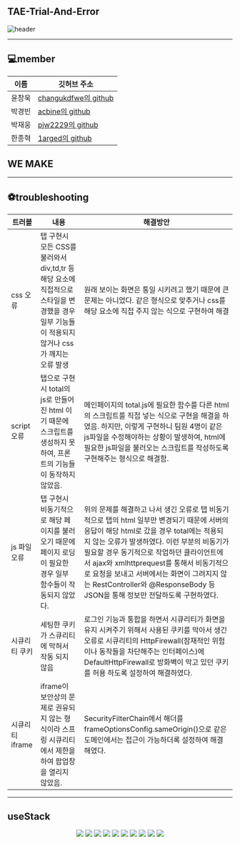 ## TAE-Trial-And-Error 
![header](https://capsule-render.vercel.app/api?type=waving&color=D3E3FD&height=300&section=header&text=TAE-Trial-and-error&fontSize=90)
 
<hr/>

##  💻member

|이름|깃허브 주소|
|---|---|
|윤창욱|[changukdfwe의 github](https://github.com/changukdfwe)|
|박경빈|[acbine의 github](https://github.com/acbine)|
|박재웅|[pjw2229의 github](https://github.com/pjw2229)|
|한종혁|[1arged의 github](https://github.com/1argeD)|

## WE MAKE

<hr/>

## ⚽troubleshooting 
|트러블| 내용 | 해결방안 |
|---|---|---|
|css 오류 |탭 구현시 모든 CSS를 불러와서 div,td,tr 등 해당 요소에 직접적으로 스타일을 변경했을 경우 일부 기능들이 적용되지 않거나 css가 깨지는 오류 발생|원래 보이는 화면은 통일 시키려고 했기 때문에 큰 문제는 아니었다. 같은 형식으로 맞추거나 css를 해당 요소에 직접 주지 않는 식으로 구현하여 해결|
|script 오류|탭으로 구현시 total의 js로 만들어 진 html 이기 때문에 스크립트를 생성하지 못하여, 프론트의 기능들이 동작하지 않았음.|메인페이지의 total.js에 필요한 함수를 다른 html의 스크립트를 직접 넣는 식으로 구현을 해결을 하였음. 하지만, 이렇게 구현하니 팀원 4명이 같은 js파일을 수정해야하는 상황이 발생하여, html에 필요한 js파일을 불러오는 스크립트를 작성하도록 구현해주는 형식으로 해결함.|
|js 파일 오류|탭 구현시 비동기적으로 해당 페이지를 불러오기 때문에 페이지 로딩이 필요한 경우 일부 함수들이 작동되지 않았다.|위의 문제를 해결하고 나서 생긴 오류로 탭 비동기적으로 탭의 html 일부만 변경되기 때문에 서버의 응답이 해당 html로 갔을 경우 total에는 적용되지 않는 오류가 발생하였다. 이런 부분의 비동기가 필요할 경우 동기적으로 작업하던 클라이언트에서 ajax와 xmlhttprequest를 통해서 비동기적으로 요청을 보내고 서버에서는 화면이 그려지지 않는 RestController와 @ResponseBody 등 JSON을 통해 정보만 전달하도록 구현하였다. |
|시큐리티 쿠키|세팅한 쿠키가 스큐리티에 막혀서 작동 되지 않음|로그인 기능과 통합을 하면서 시큐리티가 화면을 유지 시켜주기 위해서 사용된 쿠키를 막아서 생긴 오류로 시큐리티의 HttpFirewall(잠재적인 위험이나 동작들을 차단해주는 인터페이스)에 DefaultHttpFirewall로 방화벽이 막고 있던 쿠키를 허용 하도록 설정하여 해결하였다. |
|시큐리티 iframe|iframe이 보안상의 문제로 권유되지 않는 형식이라 스프링 시큐리티에서 제한을 하여 팝업창을 열리지 않았음.| SecurityFilterChain에서 해더를 frameOptionsConfig.sameOrigin()으로 같은 도메인에서는 접근이 가능하더록 설정하여 해결해였다.|

<hr/>


## useStack
<div align="center">
  <img src="https://img.shields.io/badge/Java-007396?style=flat&logo=Conda-Forge&logoColor=white" />
  <img src="https://img.shields.io/badge/HTML5-E34F26?style=flat&logo=HTML5&logoColor=white" />
  <img src="https://img.shields.io/badge/Spring-6DB33F?style=flat&logo=Spring&logoColor=white" />
  <img src="https://img.shields.io/badge/H2 database-007396?style=flat&logo=H2 database&logoColor=white" />
  <img src="https://img.shields.io/badge/thymeleaf-white?style=flat&logo=thymeleaf&logoColor=green" />
  <img src="https://img.shields.io/badge/javascript-yellow?style=flat&logo=javascript&logoColor=black" />
  <img src="https://img.shields.io/badge/lombok-red?style=flat&logo=lombok&logoColor=black" />
  <img src="https://img.shields.io/badge/springsecurity-6DB33F?style=flat&logo=lombok&logoColor=6DB33F" />
  <img src="https://img.shields.io/badge/springboot-6DB33F?style=flat&logo=lombok&logoColor=6DB33F" />
  <img src="https://img.shields.io/badge/mysql-4479A1?style=flat&logo=mysql&logoColor=#479A1" />
<div>


